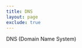 ```yaml
---
title: DNS
layout: page
exclude: true
---
```


DNS (Domain Name System) 
<!--stackedit_data:
eyJoaXN0b3J5IjpbLTE4MTY2ODM1OCwtMTgxNjY4MzU4XX0=
-->